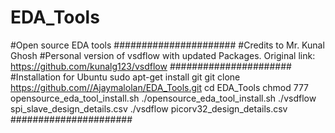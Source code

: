 # EDA_Tools
#Open source EDA tools
######################
#Credits to Mr. Kunal Ghosh
#Personal version of vsdflow with updated Packages. Original link: https://github.com/kunalg123/vsdflow
######################
#Installation for Ubuntu
sudo apt-get install git
git clone https://github.com//Ajaymalolan/EDA_Tools.git
cd EDA_Tools
chmod 777 opensource_eda_tool_install.sh
./opensource_eda_tool_install.sh
./vsdflow spi_slave_design_details.csv
./vsdflow picorv32_design_details.csv
######################
